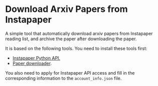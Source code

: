 # Download Arxiv Papers from Instapaper

A simple tool that automatically download arxiv papers from Instapaper reading list, and archive the paper after downloading the paper.



It is based on the following tools. You need to install these tools first:

- [Instapaper Python API.](https://github.com/rsgalloway/instapaper)
- [Paper downloader](https://github.com/ContentMine/getpapers).



You also need to apply for Instapaper API access and fill in the corresponding information to the `account_info.json` file.
